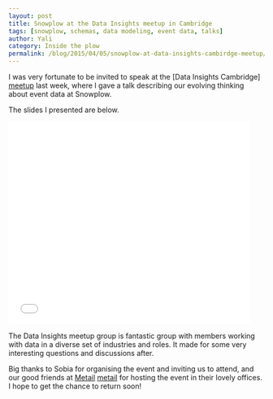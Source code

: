 ```yaml
---
layout: post
title: Snowplow at the Data Insights meetup in Cambridge
tags: [snowplow, schemas, data modeling, event data, talks]
author: Yali
category: Inside the plow
permalink: /blog/2015/04/05/snowplow-at-data-insights-cambirdge-meetup/
---
```


I was very fortunate to be invited to speak at the [Data Insights Cambridge] [meetup] last week, where I gave a talk describing our evolving thinking about event data at Snowplow.

The slides I presented are below.

<div class="iframe-container">
    <iframe src="//www.slideshare.net/slideshow/embed_code/46657244" width="476" height="400" frameborder="0" marginwidth="0" marginheight="0" scrolling="no">    </iframe>
</div>

The Data Insights meetup group is fantastic group with members working with data in a diverse set of industries and roles. It made for some very interesting questions and discussions after.

Big thanks to Sobia for organising the event and inviting us to attend, and our good friends at [Metail] [metail] for hosting the event in their lovely offices. I hope to get the chance to return soon!


[meetup]: http://www.meetup.com/Data-Insights-Cambridge/
[metail]: http://metail.com/
